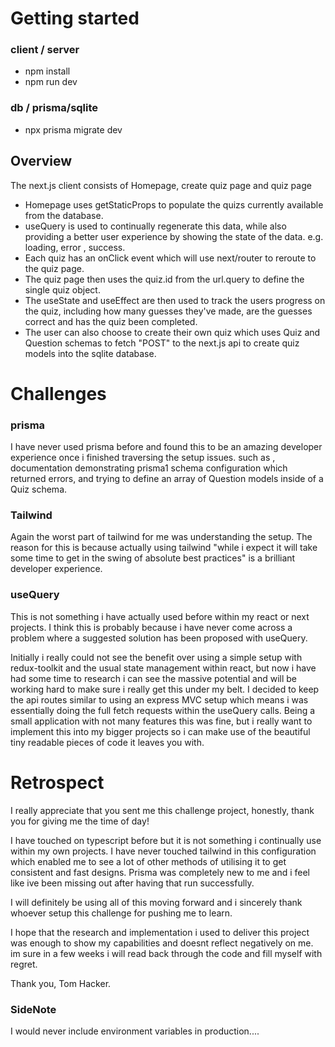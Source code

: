 # Getting started

### client / server

- npm install
- npm run dev

### db / prisma/sqlite

- npx prisma migrate dev

## Overview

The next.js client consists of Homepage, create quiz page and quiz page

- Homepage uses getStaticProps to populate the quizs currently available from the database.
- useQuery is used to continually regenerate this data, while also providing a better user experience by showing the state of the data. e.g. loading, error , success.
- Each quiz has an onClick event which will use next/router to reroute to the quiz page.
- The quiz page then uses the quiz.id from the url.query to define the single quiz object.
- The useState and useEffect are then used to track the users progress on the quiz, including how many guesses they've made, are the guesses correct and has the quiz been completed.
- The user can also choose to create their own quiz which uses Quiz and Question schemas to fetch "POST" to the next.js api to create quiz models into the sqlite database.

# Challenges

### prisma

I have never used prisma before and found this to be an amazing developer experience once i finished traversing the setup issues.
such as , documentation demonstrating prisma1 schema configuration which returned errors, and trying to define an array of Question models inside of a Quiz schema.

### Tailwind

Again the worst part of tailwind for me was understanding the setup. The reason for this is because actually using tailwind "while i expect it will take some time to get in the swing of absolute best practices" is a brilliant developer experience.

### useQuery

This is not something i have actually used before within my react or next projects. I think this is probably because i have never come across a problem where a suggested solution has been proposed with useQuery.

Initially i really could not see the benefit over using a simple setup with redux-toolkit and the usual state management within react, but now i have had some time to research i can see the massive potential and will be working hard to make sure i really get this under my belt. I decided to keep the api routes similar to using an express MVC setup which means i was essentially doing the full fetch requests within the useQuery calls. Being a small application with not many features this was fine, but i really want to implement this into my bigger projects so i can make use of the beautiful tiny readable pieces of code it leaves you with.

# Retrospect

I really appreciate that you sent me this challenge project, honestly, thank you for giving me the time of day!

I have touched on typescript before but it is not something i continually use within my own projects. I have never touched tailwind in this configuration which enabled me to see a lot of other methods of utilising it to get consistent and fast designs. Prisma was completely new to me and i feel like ive been missing out after having that run successfully.

I will definitely be using all of this moving forward and i sincerely thank whoever setup this challenge for pushing me to learn.

I hope that the research and implementation i used to deliver this project was enough to show my capabilities and doesnt reflect negatively on me. im sure in a few weeks i will read back through the code and fill myself with regret.

Thank you, Tom Hacker.

### SideNote

I would never include environment variables in production....
